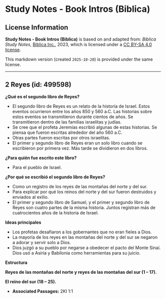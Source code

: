 # Study Notes - Book Intros (Biblica)

## License Information

**Study Notes - Book Intros (Biblica)** is based on and adapted from: _Biblica Study Notes_, [Biblica Inc.](https://www.biblica.com/), 2023, which is licensed under a [CC BY-SA 4.0 license](https://creativecommons.org/licenses/by-sa/4.0/legalcode.en).

This markdown version (created `2025-10-20`) is provided under the same license.



--------------------------------

## 2 Reyes (id: 499598)

**¿Qué es el segundo libro de Reyes?**

* El segundo libro de Reyes es un relato de la historia de Israel. Estos eventos ocurrieron entre los años 850 y 560 a.C. Las historias sobre estos eventos se transmitieron durante cientos de años. Se transmitieron dentro de las familias israelitas y judías.
* Se cree que el profeta Jeremías escribió algunas de estas historias. Se piensa que fueron escritas alrededor del año 560 a.C.
* Otras partes fueron escritas por otros israelitas.
* El primer y segundo libro de Reyes eran un solo libro cuando se escribieron por primera vez. Más tarde se dividieron en dos libros.

**¿Para quién fue escrito este libro?**

* Para el pueblo de Israel.

**¿Por qué se escribió el segundo libro de Reyes?**

* Como un registro de los reyes de las montañas del norte y del sur.
* Para explicar por qué los reinos del norte y del sur fueron destruidos y enviados al exilio.
* El primer y segundo libro de Samuel, y el primer y segundo libro de Reyes son cuatro partes de la misma historia. Juntos registran más de cuatrocientos años de la historia de Israel.

**Ideas principales**

* Los profetas desafiaron a los gobernantes que no eran fieles a Dios.
* La mayoría de los reyes en las montañas del norte y del sur se negaron a adorar y servir solo a Dios.
* Dios juzgó a su pueblo por negarse a obedecer el pacto del Monte Sinaí. Dios usó a Asiria y Babilonia como herramientas para su juicio.

**Estructura**

**Reyes de las montañas del norte y reyes de las montañas del sur (1 – 17\).**

**El reino del sur (18 ­– 25\).**

* **Associated Passages:** 2KI 1:1

